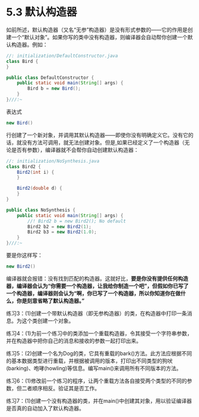 # 5.3 默认构造器
如前所述，默认构造器（又名“无参”构造器）是没有形式参数的——它的作用是创建一个“默认对象”。如果你写的类中没有构造器，则编译器会自动帮你创建一个默认构造器。例如：

```java
//: initialization/DefaultConstructor.java
class Bird {
}

public class DefaultConstructor {
    public static void main(String[] args) {
        Bird b = new Bird();
    }
}///:~
```

表达式 
```java
new Bird()
```
行创建了一个新对象，并调用其默认构造器——即使你没有明确定义它。没有它的话，就没有方法可调用，就无法创建对象。但是,如果已经定义了一个构造器（无论是否有参数），编译器就不会帮你自动创建默认构造器：

```java
//: initialization/NoSynthesis.java
class Bird2 {
    Bird2(int i) {
    }

    Bird2(double d) {
    }
}

public class NoSynthesis {
    public static void main(String[] args) {
        //! Bird2 b = new Bird2(); No default
        Bird2 b2 = new Bird2(1);
        Bird2 b3 = new Bird2(1.0);
    }
}///:~
```

要是你这样写：
```java
new Bird2()
```
编译器就会报错：没有找到匹配的构造器。这就好比，**要是你没有提供任何构造器，编译器会认为“你需要一个构造器，让我给你制造一个吧”，但假如你已写了一个构造器，编译器则会认为“啊，你已写了一个构造器，所以你知道你在做什么，你是刻意省略了默认构造器。”**


练习3：(1)创建一个带默认构造器（即无参构造器）的类，在构造器中打印一条消息。为这个类创建一个对象。

练习4：(1)为前一个练习中的类添加一个重载构造器，令其接受一个字符串参数，并在构造器中把你自己的消息和接收的参数一起打印出来。

练习5：(2)创建一个名为Dog的类，它具有重载的bark()方法。此方法应根据不同的基本数据类型进行重载，并根据被调用的版本，打印出不同类型的狗吠(barking)、咆哮(howling)等信息。编写main()来调用所有不同版本的方法。

练习6：(1)修改前一个练习的程序，让两个重载方法各自接受两个类型的不同的参数，但二者顺序相反。验证其是否工作。

练习7：(1)创建一个没有构造器的类，并在main()中创建其对象，用以验证编译器是否真的自动加入了默认构造器。